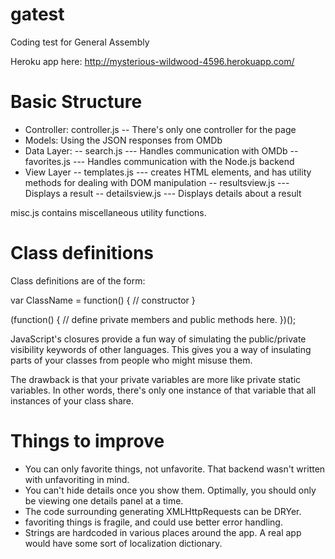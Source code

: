 # gatest
Coding test for General Assembly

Heroku app here:
http://mysterious-wildwood-4596.herokuapp.com/

# Basic Structure

- Controller: controller.js
-- There's only one controller for the page
- Models: Using the JSON responses from OMDb
- Data Layer:
-- search.js
--- Handles communication with OMDb
-- favorites.js
--- Handles communication with the Node.js backend
- View Layer
-- templates.js
--- creates HTML elements, and has utility methods for dealing with DOM manipulation
-- resultsview.js
--- Displays a result
-- detailsview.js
--- Displays details about a result

misc.js contains miscellaneous utility functions.

# Class definitions

Class definitions are of the form:

var ClassName = function() {
    // constructor
}

(function() {
    // define private members and public methods here.
})();

JavaScript's closures provide a fun way of simulating the public/private visibility keywords of other languages.
This gives you a way of insulating parts of your classes from people who might misuse them.

The drawback is that your private variables are more like private static variables. In other words, there's only
one instance of that variable that all instances of your class share.

# Things to improve

- You can only favorite things, not unfavorite. That backend wasn't written with unfavoriting in mind.
- You can't hide details once you show them. Optimally, you should only be viewing one details panel at a time.
- The code surrounding generating XMLHttpRequests can be DRYer.
- favoriting things is fragile, and could use better error handling.
- Strings are hardcoded in various places around the app. A real app would have some sort of localization dictionary.
